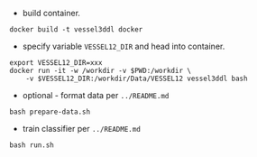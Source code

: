 
+ build container.
```
docker build -t vessel3ddl docker
```

+ specify variable `VESSEL12_DIR` and head into container.
```
export VESSEL12_DIR=xxx
docker run -it -w /workdir -v $PWD:/workdir \
    -v $VESSEL12_DIR:/workdir/Data/VESSEL12 vessel3ddl bash
```

+ optional - format data per `../README.md`
```
bash prepare-data.sh
```

+ train classifier per `../README.md`
```
bash run.sh
```
